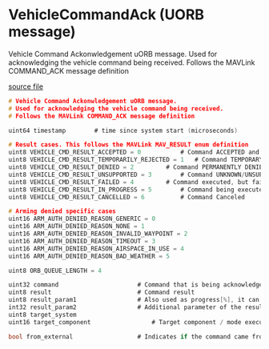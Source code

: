 # VehicleCommandAck (UORB message)

Vehicle Command Ackonwledgement uORB message.
Used for acknowledging the vehicle command being received.
Follows the MAVLink COMMAND_ACK message definition

[source file](https://github.com/PX4/PX4-Autopilot/blob/release/1.15/msg/VehicleCommandAck.msg)

```c
# Vehicle Command Ackonwledgement uORB message.
# Used for acknowledging the vehicle command being received.
# Follows the MAVLink COMMAND_ACK message definition

uint64 timestamp		# time since system start (microseconds)

# Result cases. This follows the MAVLink MAV_RESULT enum definition
uint8 VEHICLE_CMD_RESULT_ACCEPTED = 0			# Command ACCEPTED and EXECUTED |
uint8 VEHICLE_CMD_RESULT_TEMPORARILY_REJECTED = 1	# Command TEMPORARY REJECTED/DENIED |
uint8 VEHICLE_CMD_RESULT_DENIED = 2			# Command PERMANENTLY DENIED |
uint8 VEHICLE_CMD_RESULT_UNSUPPORTED = 3		# Command UNKNOWN/UNSUPPORTED |
uint8 VEHICLE_CMD_RESULT_FAILED = 4			# Command executed, but failed |
uint8 VEHICLE_CMD_RESULT_IN_PROGRESS = 5		# Command being executed |
uint8 VEHICLE_CMD_RESULT_CANCELLED = 6			# Command Canceled

# Arming denied specific cases
uint16 ARM_AUTH_DENIED_REASON_GENERIC = 0
uint16 ARM_AUTH_DENIED_REASON_NONE = 1
uint16 ARM_AUTH_DENIED_REASON_INVALID_WAYPOINT = 2
uint16 ARM_AUTH_DENIED_REASON_TIMEOUT = 3
uint16 ARM_AUTH_DENIED_REASON_AIRSPACE_IN_USE = 4
uint16 ARM_AUTH_DENIED_REASON_BAD_WEATHER = 5

uint8 ORB_QUEUE_LENGTH = 4

uint32 command						# Command that is being acknowledged
uint8 result						# Command result
uint8 result_param1					# Also used as progress[%], it can be set with the reason why the command was denied, or the progress percentage when result is MAV_RESULT_IN_PROGRESS
int32 result_param2					# Additional parameter of the result, example: which parameter of MAV_CMD_NAV_WAYPOINT caused it to be denied.
uint8 target_system
uint16 target_component 				# Target component / mode executor

bool from_external					# Indicates if the command came from an external source

```

